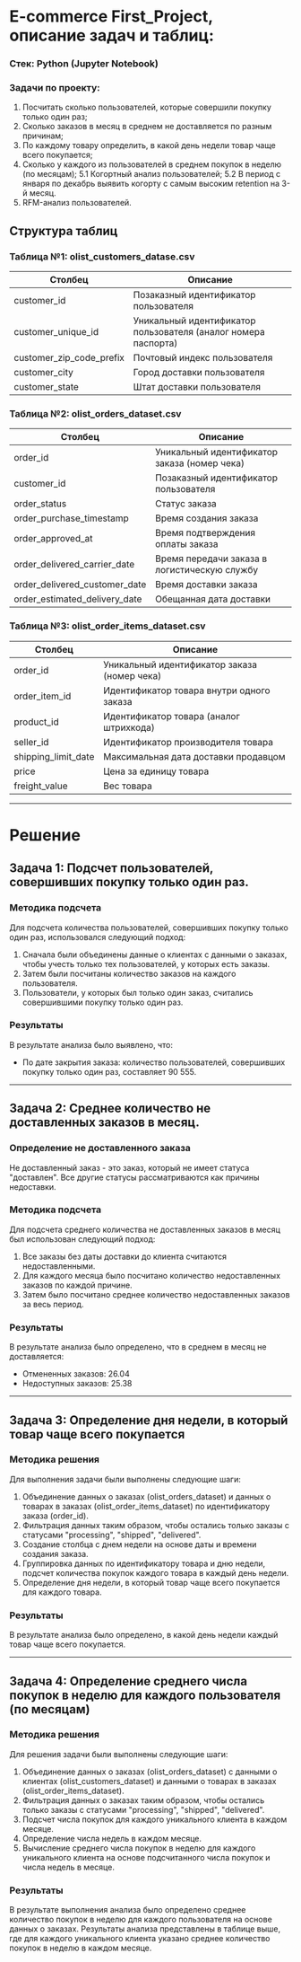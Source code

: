 # E-commerce First_Project, описание задач и таблиц:

### Стек: Python (Jupyter Notebook)
### Задачи по проекту:
1. Посчитать сколько пользователей, которые совершили покупку только один раз;
2. Сколько заказов в месяц в среднем не доставляется по разным причинам;
3. По каждому товару определить, в какой день недели товар чаще всего покупается;
4. Сколько у каждого из пользователей в среднем покупок в неделю (по месяцам);
5.1  Когортный анализ пользователей;
5.2 В период с января по декабрь выявить когорту с самым высоким retention на 3-й месяц.
6. RFM-анализ пользователей.

## Структура таблиц

### Таблица №1: olist_customers_datase.csv

| Столбец                  | Описание                              |
|--------------------------|---------------------------------------|
| customer_id              | Позаказный идентификатор пользователя |
| customer_unique_id       | Уникальный идентификатор пользователя (аналог номера паспорта) |
| customer_zip_code_prefix | Почтовый индекс пользователя          |
| customer_city            | Город доставки пользователя            |
| customer_state           | Штат доставки пользователя            |

### Таблица №2: olist_orders_dataset.csv

| Столбец                      | Описание                                      |
|------------------------------|-----------------------------------------------|
| order_id                     | Уникальный идентификатор заказа (номер чека) |
| customer_id                  | Позаказный идентификатор пользователя        |
| order_status                 | Статус заказа                                 |
| order_purchase_timestamp     | Время создания заказа                         |
| order_approved_at            | Время подтверждения оплаты заказа             |
| order_delivered_carrier_date | Время передачи заказа в логистическую службу |
| order_delivered_customer_date| Время доставки заказа                         |
| order_estimated_delivery_date| Обещанная дата доставки                      |

### Таблица №3: olist_order_items_dataset.csv

| Столбец               | Описание                                                |
|-----------------------|---------------------------------------------------------|
| order_id              | Уникальный идентификатор заказа (номер чека)           |
| order_item_id         | Идентификатор товара внутри одного заказа              |
| product_id            | Идентификатор товара (аналог штрихкода)                |
| seller_id             | Идентификатор производителя товара                     |
| shipping_limit_date   | Максимальная дата доставки продавцом                  |
| price                 | Цена за единицу товара                                 |
| freight_value         | Вес товара                                              |

******************************************************************************************************************
# Решение

## Задача 1: Подсчет пользователей, совершивших покупку только один раз.

### Методика подсчета
Для подсчета количества пользователей, совершивших покупку только один раз, использовался следующий подход:
1. Сначала были объединены данные о клиентах с данными о заказах, чтобы учесть только тех пользователей, у которых есть заказы.
2. Затем были посчитаны количество заказов на каждого пользователя.
3. Пользователи, у которых был только один заказ, считались совершившими покупку только один раз.

### Результаты
В результате анализа было выявлено, что:
- По дате закрытия заказа: количество пользователей, совершивших покупку только один раз, составляет 90 555.

******************************************************************************************************************

## Задача 2: Среднее количество не доставленных заказов в месяц.

### Определение не доставленного заказа
Не доставленный заказ - это заказ, который не имеет статуса "доставлен". Все другие статусы рассматриваются как причины недоставки.

### Методика подсчета
Для подсчета среднего количества не доставленных заказов в месяц был использован следующий подход:
1. Все заказы без даты доставки до клиента считаются недоставленными.
2. Для каждого месяца было посчитано количество недоставленных заказов по каждой причине.
3. Затем было посчитано среднее количество недоставленных заказов за весь период.

### Результаты
В результате анализа было определено, что в среднем в месяц не доставляется:
- Отмененных заказов:  26.04
- Недоступных заказов: 25.38
  
******************************************************************************************************************

## Задача 3: Определение дня недели, в который товар чаще всего покупается

### Методика решения
Для выполнения задачи были выполнены следующие шаги:
1. Объединение данных о заказах (olist_orders_dataset) и данных о товарах в заказах (olist_order_items_dataset) по идентификатору заказа (order_id).
2. Фильтрация данных таким образом, чтобы остались только заказы с статусами "processing", "shipped", "delivered".
3. Создание столбца с днем недели на основе даты и времени создания заказа.
4. Группировка данных по идентификатору товара и дню недели, подсчет количества покупок каждого товара в каждый день недели.
5. Определение дня недели, в который товар чаще всего покупается для каждого товара.

### Результаты
В результате анализа было определено, в какой день недели каждый товар чаще всего покупается.

******************************************************************************************************************

## Задача 4: Определение среднего числа покупок в неделю для каждого пользователя (по месяцам)

### Методика решения
Для решения задачи были выполнены следующие шаги:
1. Объединение данных о заказах (olist_orders_dataset) с данными о клиентах (olist_customers_dataset) и данными о товарах в заказах (olist_order_items_dataset).
2. Фильтрация данных о заказах таким образом, чтобы остались только заказы с статусами "processing", "shipped", "delivered".
3. Подсчет числа покупок для каждого уникального клиента в каждом месяце.
4. Определение числа недель в каждом месяце.
5. Вычисление среднего числа покупок в неделю для каждого уникального клиента на основе подсчитанного числа покупок и числа недель в месяце.

### Результаты
В результате выполнения анализа было определено среднее количество покупок в неделю для каждого пользователя на основе данных о заказах. Результаты анализа представлены в таблице выше, где для каждого уникального клиента указано среднее количество покупок в неделю в каждом месяце.



